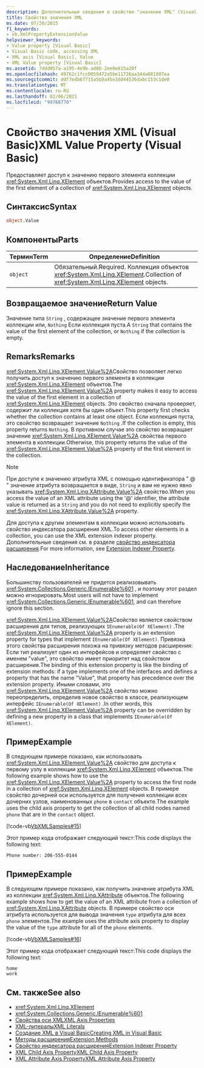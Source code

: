 ```yaml
---
description: Дополнительные сведения о свойстве "значение XML" (Visual Basic)
title: Свойство значения XML
ms.date: 07/20/2015
f1_keywords:
- vb.XmlPropertyExtensionValue
helpviewer_keywords:
- Value property [Visual Basic]
- Visual Basic code, accessing XML
- XML axis [Visual Basic], Value
- XML Value property [Visual Basic]
ms.assetid: 7ddd057a-a195-4e9b-ad8b-2ee0e615a20f
ms.openlocfilehash: 49762c1fcc0059472a5be11726aa344a001807ea
ms.sourcegitcommit: ddf7edb67715a5b9a45e3dd44536dabc153c1de0
ms.translationtype: MT
ms.contentlocale: ru-RU
ms.lasthandoff: 02/06/2021
ms.locfileid: "99768770"
---
```

# <a name="xml-value-property-visual-basic"></a><span data-ttu-id="8f613-103">Свойство значения XML (Visual Basic)</span><span class="sxs-lookup"><span data-stu-id="8f613-103">XML Value Property (Visual Basic)</span></span>

<span data-ttu-id="8f613-104">Предоставляет доступ к значению первого элемента коллекции <xref:System.Xml.Linq.XElement> объектов.</span><span class="sxs-lookup"><span data-stu-id="8f613-104">Provides access to the value of the first element of a collection of <xref:System.Xml.Linq.XElement> objects.</span></span>

## <a name="syntax"></a><span data-ttu-id="8f613-105">Синтаксис</span><span class="sxs-lookup"><span data-stu-id="8f613-105">Syntax</span></span>

```vb
object.Value
```

## <a name="parts"></a><span data-ttu-id="8f613-106">Компоненты</span><span class="sxs-lookup"><span data-stu-id="8f613-106">Parts</span></span>

|<span data-ttu-id="8f613-107">Термин</span><span class="sxs-lookup"><span data-stu-id="8f613-107">Term</span></span>|<span data-ttu-id="8f613-108">Определение</span><span class="sxs-lookup"><span data-stu-id="8f613-108">Definition</span></span>|  
|---|---|  
|`object`|<span data-ttu-id="8f613-109">Обязательный.</span><span class="sxs-lookup"><span data-stu-id="8f613-109">Required.</span></span> <span data-ttu-id="8f613-110">Коллекция объектов <xref:System.Xml.Linq.XElement>.</span><span class="sxs-lookup"><span data-stu-id="8f613-110">Collection of <xref:System.Xml.Linq.XElement> objects.</span></span>|  

## <a name="return-value"></a><span data-ttu-id="8f613-111">Возвращаемое значение</span><span class="sxs-lookup"><span data-stu-id="8f613-111">Return Value</span></span>

 <span data-ttu-id="8f613-112">Значение типа `String` , содержащее значение первого элемента коллекции или, `Nothing` Если коллекция пуста.</span><span class="sxs-lookup"><span data-stu-id="8f613-112">A `String` that contains the value of the first element of the collection, or `Nothing` if the collection is empty.</span></span>

## <a name="remarks"></a><span data-ttu-id="8f613-113">Remarks</span><span class="sxs-lookup"><span data-stu-id="8f613-113">Remarks</span></span>

 <span data-ttu-id="8f613-114"><xref:System.Xml.Linq.XElement.Value%2A>Свойство позволяет легко получить доступ к значению первого элемента в коллекции <xref:System.Xml.Linq.XElement> объектов.</span><span class="sxs-lookup"><span data-stu-id="8f613-114">The <xref:System.Xml.Linq.XElement.Value%2A> property makes it easy to access the value of the first element in a collection of <xref:System.Xml.Linq.XElement> objects.</span></span> <span data-ttu-id="8f613-115">Это свойство сначала проверяет, содержит ли коллекция хотя бы один объект.</span><span class="sxs-lookup"><span data-stu-id="8f613-115">This property first checks whether the collection contains at least one object.</span></span> <span data-ttu-id="8f613-116">Если коллекция пуста, это свойство возвращает значение `Nothing` .</span><span class="sxs-lookup"><span data-stu-id="8f613-116">If the collection is empty, this property returns `Nothing`.</span></span> <span data-ttu-id="8f613-117">В противном случае это свойство возвращает значение <xref:System.Xml.Linq.XElement.Value%2A> свойства первого элемента в коллекции.</span><span class="sxs-lookup"><span data-stu-id="8f613-117">Otherwise, this property returns the value of the <xref:System.Xml.Linq.XElement.Value%2A> property of the first element in the collection.</span></span>

> [!NOTE]
> <span data-ttu-id="8f613-118">При доступе к значению атрибута XML с помощью идентификатора " \@ " значение атрибута возвращается в виде, `String` и вам не нужно явно указывать <xref:System.Xml.Linq.XAttribute.Value%2A> свойство.</span><span class="sxs-lookup"><span data-stu-id="8f613-118">When you access the value of an XML attribute using the '\@' identifier, the attribute value is returned as a `String` and you do not need to explicitly specify the <xref:System.Xml.Linq.XAttribute.Value%2A> property.</span></span>

 <span data-ttu-id="8f613-119">Для доступа к другим элементам в коллекции можно использовать свойство индексатора расширения XML.</span><span class="sxs-lookup"><span data-stu-id="8f613-119">To access other elements in a collection, you can use the XML extension indexer property.</span></span> <span data-ttu-id="8f613-120">Дополнительные сведения см. в разделе [свойство индексатора расширения](extension-indexer-property.md).</span><span class="sxs-lookup"><span data-stu-id="8f613-120">For more information, see [Extension Indexer Property](extension-indexer-property.md).</span></span>

## <a name="inheritance"></a><span data-ttu-id="8f613-121">Наследование</span><span class="sxs-lookup"><span data-stu-id="8f613-121">Inheritance</span></span>

 <span data-ttu-id="8f613-122">Большинству пользователей не придется реализовывать <xref:System.Collections.Generic.IEnumerable%601> , и поэтому этот раздел можно игнорировать.</span><span class="sxs-lookup"><span data-stu-id="8f613-122">Most users will not have to implement <xref:System.Collections.Generic.IEnumerable%601>, and can therefore ignore this section.</span></span>

 <span data-ttu-id="8f613-123"><xref:System.Xml.Linq.XElement.Value%2A>Свойство является свойством расширения для типов, реализующих `IEnumerable(Of XElement)` .</span><span class="sxs-lookup"><span data-stu-id="8f613-123">The <xref:System.Xml.Linq.XElement.Value%2A> property is an extension property for types that implement `IEnumerable(Of XElement)`.</span></span> <span data-ttu-id="8f613-124">Привязка этого свойства расширения похожа на привязку методов расширения: Если тип реализует один из интерфейсов и определяет свойство с именем "value", это свойство имеет приоритет над свойством расширения.</span><span class="sxs-lookup"><span data-stu-id="8f613-124">The binding of this extension property is like the binding of extension methods: if a type implements one of the interfaces and defines a property that has the name "Value", that property has precedence over the extension property.</span></span> <span data-ttu-id="8f613-125">Иными словами, это <xref:System.Xml.Linq.XElement.Value%2A> свойство можно переопределить, определив новое свойство в классе, реализующем интерфейс `IEnumerable(Of XElement)` .</span><span class="sxs-lookup"><span data-stu-id="8f613-125">In other words, this <xref:System.Xml.Linq.XElement.Value%2A> property can be overridden by defining a new property in a class that implements `IEnumerable(Of XElement)`.</span></span>

## <a name="example"></a><span data-ttu-id="8f613-126">Пример</span><span class="sxs-lookup"><span data-stu-id="8f613-126">Example</span></span>

 <span data-ttu-id="8f613-127">В следующем примере показано, как использовать <xref:System.Xml.Linq.XElement.Value%2A> свойство для доступа к первому узлу в коллекции <xref:System.Xml.Linq.XElement> объектов.</span><span class="sxs-lookup"><span data-stu-id="8f613-127">The following example shows how to use the <xref:System.Xml.Linq.XElement.Value%2A> property to access the first node in a collection of <xref:System.Xml.Linq.XElement> objects.</span></span> <span data-ttu-id="8f613-128">В примере свойство дочерней оси используется для получения коллекции всех дочерних узлов, наименованных `phone` в `contact` объекте.</span><span class="sxs-lookup"><span data-stu-id="8f613-128">The example uses the child axis property to get the collection of all child nodes named `phone` that are in the `contact` object.</span></span>

 [!code-vb[VbXMLSamples#15](~/samples/snippets/visualbasic/VS_Snippets_VBCSharp/VbXMLSamples/VB/XMLSamples7.vb#15)]

 <span data-ttu-id="8f613-129">Этот пример кода отображает следующий текст:</span><span class="sxs-lookup"><span data-stu-id="8f613-129">This code displays the following text:</span></span>

 `Phone number: 206-555-0144`

## <a name="example"></a><span data-ttu-id="8f613-130">Пример</span><span class="sxs-lookup"><span data-stu-id="8f613-130">Example</span></span>

 <span data-ttu-id="8f613-131">В следующем примере показано, как получить значение атрибута XML из коллекции <xref:System.Xml.Linq.XAttribute> объектов.</span><span class="sxs-lookup"><span data-stu-id="8f613-131">The following example shows how to get the value of an XML attribute from a collection of <xref:System.Xml.Linq.XAttribute> objects.</span></span> <span data-ttu-id="8f613-132">В примере свойство оси атрибута используется для вывода значения `type` атрибута для всех `phone` элементов.</span><span class="sxs-lookup"><span data-stu-id="8f613-132">The example uses the attribute axis property to display the value of the `type` attribute for all of the `phone` elements.</span></span>

 [!code-vb[VbXMLSamples#16](~/samples/snippets/visualbasic/VS_Snippets_VBCSharp/VbXMLSamples/VB/XMLSamples7.vb#16)]

 <span data-ttu-id="8f613-133">Этот пример кода отображает следующий текст:</span><span class="sxs-lookup"><span data-stu-id="8f613-133">This code displays the following text:</span></span>

 ```console
 home
 work
```

## <a name="see-also"></a><span data-ttu-id="8f613-134">См. также</span><span class="sxs-lookup"><span data-stu-id="8f613-134">See also</span></span>

- <xref:System.Xml.Linq.XElement>
- <xref:System.Collections.Generic.IEnumerable%601>
- [<span data-ttu-id="8f613-135">Свойства оси XML</span><span class="sxs-lookup"><span data-stu-id="8f613-135">XML Axis Properties</span></span>](index.md)
- [<span data-ttu-id="8f613-136">XML-литералы</span><span class="sxs-lookup"><span data-stu-id="8f613-136">XML Literals</span></span>](../xml-literals/index.md)
- [<span data-ttu-id="8f613-137">Создание XML в Visual Basic</span><span class="sxs-lookup"><span data-stu-id="8f613-137">Creating XML in Visual Basic</span></span>](../../programming-guide/language-features/xml/creating-xml.md)
- [<span data-ttu-id="8f613-138">Методы расширения</span><span class="sxs-lookup"><span data-stu-id="8f613-138">Extension Methods</span></span>](../../programming-guide/language-features/procedures/extension-methods.md)
- [<span data-ttu-id="8f613-139">Свойство индексатора расширения</span><span class="sxs-lookup"><span data-stu-id="8f613-139">Extension Indexer Property</span></span>](extension-indexer-property.md)
- [<span data-ttu-id="8f613-140">XML Child Axis Property</span><span class="sxs-lookup"><span data-stu-id="8f613-140">XML Child Axis Property</span></span>](xml-child-axis-property.md)
- [<span data-ttu-id="8f613-141">XML Attribute Axis Property</span><span class="sxs-lookup"><span data-stu-id="8f613-141">XML Attribute Axis Property</span></span>](xml-attribute-axis-property.md)
